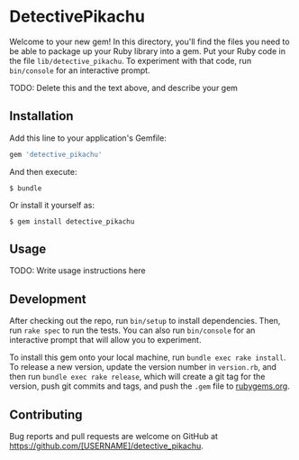 # DetectivePikachu

Welcome to your new gem! In this directory, you'll find the files you need to be able to package up your Ruby library into a gem. Put your Ruby code in the file `lib/detective_pikachu`. To experiment with that code, run `bin/console` for an interactive prompt.

TODO: Delete this and the text above, and describe your gem

## Installation

Add this line to your application's Gemfile:

```ruby
gem 'detective_pikachu'
```

And then execute:

    $ bundle

Or install it yourself as:

    $ gem install detective_pikachu

## Usage

TODO: Write usage instructions here

## Development

After checking out the repo, run `bin/setup` to install dependencies. Then, run `rake spec` to run the tests. You can also run `bin/console` for an interactive prompt that will allow you to experiment.

To install this gem onto your local machine, run `bundle exec rake install`. To release a new version, update the version number in `version.rb`, and then run `bundle exec rake release`, which will create a git tag for the version, push git commits and tags, and push the `.gem` file to [rubygems.org](https://rubygems.org).

## Contributing

Bug reports and pull requests are welcome on GitHub at https://github.com/[USERNAME]/detective_pikachu.
